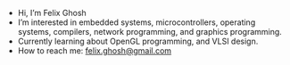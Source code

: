 - Hi, I’m Felix Ghosh
- I’m interested in embedded systems, microcontrollers, operating systems, compilers, network programming, and graphics programming.
- Currently learning about OpenGL programming, and VLSI design.
- How to reach me: felix.ghosh@gmail.com

<!---
felixghosh/felixghosh is a ✨ special ✨ repository because its `README.md` (this file) appears on your GitHub profile.
You can click the Preview link to take a look at your changes.
--->
